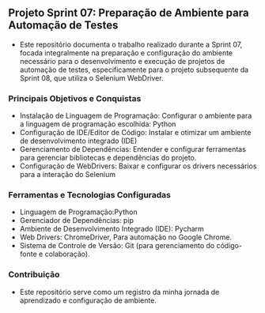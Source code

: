 ## Projeto Sprint 07: Preparação de Ambiente para Automação de Testes
- Este repositório documenta o trabalho realizado durante a Sprint 07, focada integralmente na preparação e configuração do ambiente necessário para o desenvolvimento e execução de projetos de automação de testes, especificamente para o projeto subsequente da Sprint 08, que utiliza o Selenium WebDriver.

### Principais Objetivos e Conquistas
- Instalação de Linguagem de Programação: Configurar o ambiente para a linguagem de programação escolhida: Python
- Configuração de IDE/Editor de Código: Instalar e otimizar um ambiente de desenvolvimento integrado (IDE)
- Gerenciamento de Dependências: Entender e configurar ferramentas para gerenciar bibliotecas e dependências do projeto.
- Configuração de WebDrivers: Baixar e configurar os drivers necessários para a interação do Selenium

### Ferramentas e Tecnologias Configuradas
- Linguagem de Programação:Python
- Gerenciador de Dependências: pip  
- Ambiente de Desenvolvimento Integrado (IDE): Pycharm
- Web Drivers: ChromeDriver, Para automação no Google Chrome.
- Sistema de Controle de Versão: Git (para gerenciamento do código-fonte e colaboração).

### Contribuição
- Este repositório serve como um registro da minha jornada de aprendizado e configuração de ambiente.

